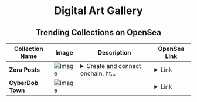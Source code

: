 <div align="center">

# Digital Art Gallery

## Trending Collections on OpenSea

| Collection Name                       | Image                                                                                     | Description                       | OpenSea Link                                                                                          |
|---------------------------------------|-------------------------------------------------------------------------------------------|-----------------------------------|--------------------------------------------------------------------------------------------------------|
| **Zora Posts** | ![Image](https://i.seadn.io/s/raw/files/484e0765ba897c2e52264e9ee25f6db1.jpg?w=500&auto=format?w=200&auto=format) | <details><summary>Create and connect onchain. ht...</summary>Create and connect onchain. https://zora.co</details> | <details><summary>Link</summary>[Zora Posts](https://opensea.io/collection/zora-posts-16018)</details> |
| **CyberDob Town** | ![Image](https://i.seadn.io/s/raw/files/ffd3494dd2813f53adc7d4180293d0f4.png?w=500&auto=format?w=200&auto=format) |  | <details><summary>Link</summary>[CyberDob Town](https://opensea.io/collection/cyberdob-town)</details> |

</div>